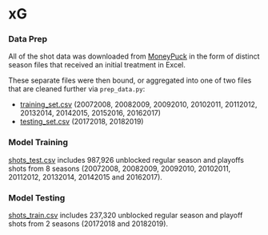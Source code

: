 # xG

### Data Prep
All of the shot data was downloaded from <a href="http://moneypuck.com/data.htm">MoneyPuck</a> in the form of distinct season files that received an initial treatment in Excel.

These separate files were then bound, or aggregated into one of two files that are cleaned further via <code>prep_data.py</code>:
<ul>
<li><a href="https://drive.google.com/file/d/1p1IiUqVlKlmszVOWvlHiOUYf1X3ooIks/view?usp=sharing">training_set.csv</a> (20072008, 20082009, 20092010, 20102011, 20112012, 20132014, 20142015, 20152016, 20162017)</li>
<li><a href="https://drive.google.com/file/d/1JWUNobDbNl3Lc-M6KMRjIAakINqzObh_/view?usp=sharing">testing_set.csv</a> (20172018, 20182019)</li>
</ul>

### Model Training
<a href="https://drive.google.com/file/d/1rAEsvR4efPrDjyqWFCL8i1OciWfXxKs7/view?usp=sharing">shots_test.csv</a> includes 987,926 unblocked regular season and playoffs shots from 8 seasons (20072008, 20082009, 20092010, 20102011, 20112012, 20132014, 20142015 and 20162017).

### Model Testing
<a href="https://drive.google.com/file/d/1C5l53rmSugEvGRdRH0cKAyBzSOHlAaeE/view?usp=sharing">shots_train.csv</a> includes 237,320 unblocked regular season and playoff shots from 2 seasons (20172018 and 20182019).
